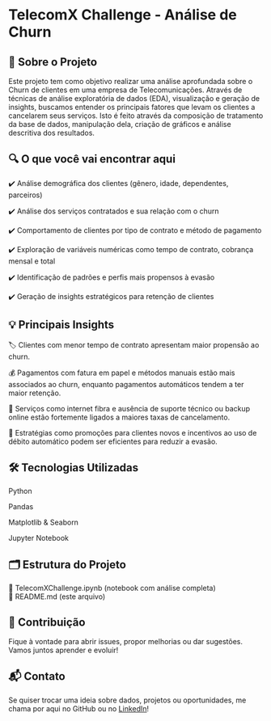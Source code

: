 # TelecomX Challenge - Análise de Churn
## 🚀 Sobre o Projeto
Este projeto tem como objetivo realizar uma análise aprofundada sobre o Churn de clientes em uma empresa de Telecomunicações. Através de técnicas de análise exploratória de dados (EDA), visualização e geração de insights, buscamos entender os principais fatores que levam os clientes a cancelarem seus serviços. Isto é feito através da composição de tratamento da base de dados, manipulação dela, criação de gráficos e análise descritiva dos resultados.

## 🔍 O que você vai encontrar aqui
✔️ Análise demográfica dos clientes (gênero, idade, dependentes, parceiros)

✔️ Análise dos serviços contratados e sua relação com o churn

✔️ Comportamento de clientes por tipo de contrato e método de pagamento

✔️ Exploração de variáveis numéricas como tempo de contrato, cobrança mensal e total

✔️ Identificação de padrões e perfis mais propensos à evasão

✔️ Geração de insights estratégicos para retenção de clientes

## 💡 Principais Insights
🏷️ Clientes com menor tempo de contrato apresentam maior propensão ao churn.

💰 Pagamentos com fatura em papel e métodos manuais estão mais associados ao churn, enquanto pagamentos automáticos tendem a ter maior retenção.

🔌 Serviços como internet fibra e ausência de suporte técnico ou backup online estão fortemente ligados a maiores taxas de cancelamento.

🎯 Estratégias como promoções para clientes novos e incentivos ao uso de débito automático podem ser eficientes para reduzir a evasão.

## 🛠️ Tecnologias Utilizadas
Python 

Pandas 

Matplotlib & Seaborn 

Jupyter Notebook 

## 🗂️ Estrutura do Projeto
📄 TelecomXChallenge.ipynb (notebook com análise completa)\
📄 README.md (este arquivo)

## 🤝 Contribuição
Fique à vontade para abrir issues, propor melhorias ou dar sugestões. Vamos juntos aprender e evoluir!

## 📬 Contato
Se quiser trocar uma ideia sobre dados, projetos ou oportunidades, me chama por aqui no GitHub ou no [LinkedIn](https://www.linkedin.com/in/yagogutterres/)!

